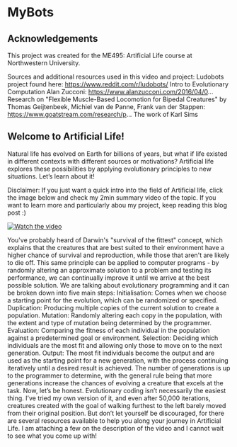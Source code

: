 # MyBots

## Acknowledgements
This project was created for the ME495: Artificial Life course at Northwestern University.

Sources and additional resources used in this video and project:
Ludobots project found here: https://www.reddit.com/r/ludobots/
Intro to Evolutionary Computation Alan Zucconi: https://www.alanzucconi.com/2016/04/0...
Research on "Flexible Muscle-Based Locomotion for Bipedal Creatures" by Thomas Geijtenbeek, Michiel van de Panne, Frank van der Stappen: https://www.goatstream.com/research/p...
The work of Karl Sims

## Welcome to Artificial Life!

Natural life has evolved on Earth for billions of years, but what if life existed in different contexts with different sources or motivations? Artificial life explores these possibilities by applying evolutionary principles to new situations. Let’s learn about it!

Disclaimer: If you just want a quick intro into the field of Artificial life, click the image below and check my 2min summary video of the topic. If you want to learn more and particularly abou my project, keep reading this blog post :)

[![Watch the video](https://img.youtube.com/vi/mKsERyVjuWg/maxresdefault.jpg)](https://youtu.be/mKsERyVjuWg)


You've probably heard of Darwin's "survival of the fittest" concept, which explains that the creatures that are best suited to their environment have a higher chance of survival and reproduction, while those that aren't are likely to die off. 
This same principle can be applied to computer programs - by randomly altering an approximate solution to a problem and testing its performance, we can continually improve it until we arrive at the best possible solution.
We are talking about evolutionary programming and it can be broken down into five main steps: 
Initialisation: Comes when we choose a starting point for the evolution, which can be randomized or specified.
Duplication: Producing multiple copies of the current solution to create a population.
Mutation: Randomly altering each copy in the population, with the extent and type of mutation being determined by the programmer.
Evaluation: Comparing the fitness of each individual in the population against a predetermined goal or environment.
Selection: Deciding which individuals are the most fit and allowing only those to move on to the next generation.
Output: The most fit individuals become the output and are used as the starting point for a new generation, with the process continuing iteratively until a desired result is achieved.
The number of generations is up to the programmer to determine, with the general rule being that more generations increase the chances of evolving a creature that excels at the task.
Now, let’s be honest. Evolutionary coding isn’t necessarily the easiest thing. I’ve tried my own version of it, and even after 50,000 iterations, creatures created with the goal of walking furthest to the left barely moved from their original position. But don’t let yourself be discouraged, for there are several resources available to help you along your journey in Artificial Life. I am attaching a few on the description of the video and I cannot wait to see what you come up with! 

